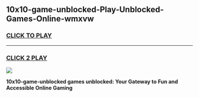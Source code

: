 
## 10x10-game-unblocked-Play-Unblocked-Games-Online-wmxvw
<h3>
<a href="https://premium76.site?title=10x10-game-unblocked&ref=25A">CLICK TO PLAY</a></h3>
<hr>

<h3>
<a href="https://premium76.site?title=10x10-game-unblocked&ref=25A">CLICK 2 PLAY</a>
  
</h3>

<a href="https://premium76.site?title=10x10-game-unblocked&ref=25A"><img src="https://clearcache.store/games.png"></a>


**10x10-game-unblocked games unblocked: Your Gateway to Fun and Accessible Online Gaming**
